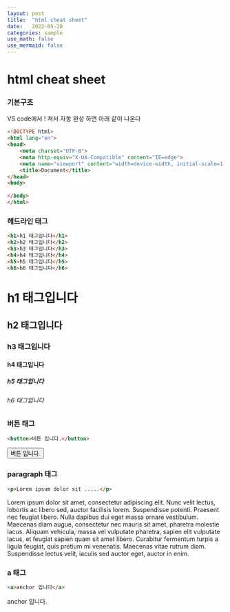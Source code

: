 ```yaml
---
layout: post
title:  "html cheat sheet"
date:   2022-05-28 
categories: sample
use_math: false
use_mermaid: false
---
```

# html cheat sheet

### 기본구조   
VS code에서 ! 쳐서 자동 완성 하면 아래 같이 나온다
```html
<!DOCTYPE html>
<html lang="en">
<head>
    <meta charset="UTF-8">
    <meta http-equiv="X-UA-Compatible" content="IE=edge">
    <meta name="viewport" content="width=device-width, initial-scale=1.0">
    <title>Document</title>
</head>
<body>
    
</body>
</html>
```

### 헤드라인 태그
```html
<h1>h1 태그입니다</h1>
<h2>h2 태그입니다</h2>
<h3>h3 태그입니다</h3>
<h4>h4 태그입니다</h4>
<h5>h5 태그입니다</h5>
<h6>h6 태그입니다</h6>
```
<h1>h1 태그입니다</h1>
<h2>h2 태그입니다</h2>
<h3>h3 태그입니다</h3>
<h4>h4 태그입니다</h4>
<h5>h5 태그입니다</h5>
<h6>h6 태그입니다</h6>


### 버튼 태그  
```html
<button>버튼 입니다.</button>
```

<button>버튼 입니다.</button>


### paragraph 태그
```html
<p>Lorem ipsum dolor sit .....</p>
```

<p>Lorem ipsum dolor sit amet, consectetur adipiscing elit. Nunc velit lectus, lobortis ac libero sed, auctor facilisis lorem. Suspendisse potenti. Praesent nec feugiat libero. Nulla dapibus dui eget massa ornare vestibulum. Maecenas diam augue, consectetur nec mauris sit amet, pharetra molestie lacus. Aliquam vehicula, massa vel vulputate pharetra, sapien elit vulputate lacus, et feugiat sapien quam sit amet libero. Curabitur fermentum turpis a ligula feugiat, quis pretium mi venenatis. Maecenas vitae rutrum diam. Suspendisse lectus velit, iaculis sed auctor eget, auctor in enim. </p>


### a 태그
```html
<a>anchor 입니다</a>
```

<a>anchor 입니다.</a>